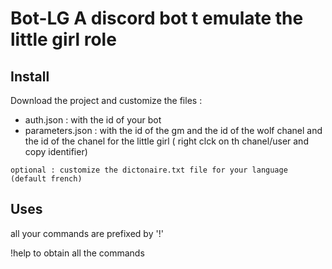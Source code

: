 # Bot-LG A discord bot t emulate the little girl role

## Install

Download the project and customize the files :

- auth.json : with the id of your bot
- parameters.json : with the id of the gm and the id of the wolf chanel and the id of the chanel for the little girl ( right clck on th chanel/user and copy identifier)

 `optional : customize the dictonaire.txt file for your language (default french)`

## Uses

all your commands are prefixed by '!'

!help to obtain all the commands
